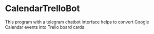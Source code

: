 # CalendarTrelloBot

This program with a telegram chatbot interface helps
to convert Google Calendar events into Trello board cards
